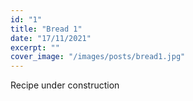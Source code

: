 ```yaml
---
id: "1"
title: "Bread 1"
date: "17/11/2021"
excerpt: ""
cover_image: "/images/posts/bread1.jpg"
---
```


Recipe under construction
